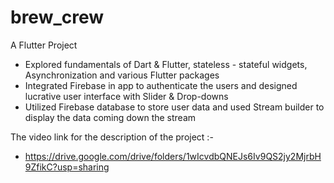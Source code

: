 # brew_crew

A Flutter Project

- Explored fundamentals of Dart & Flutter, stateless - stateful widgets, Asynchronization and various Flutter packages
- Integrated Firebase in app to authenticate the users and designed lucrative user interface with Slider & Drop-downs
- Utilized Firebase database to store user data and used Stream builder to display the data coming down the stream

The video link for the description of the project :-
- https://drive.google.com/drive/folders/1wIcvdbQNEJs6Iv9QS2jy2MjrbH9ZfikC?usp=sharing


